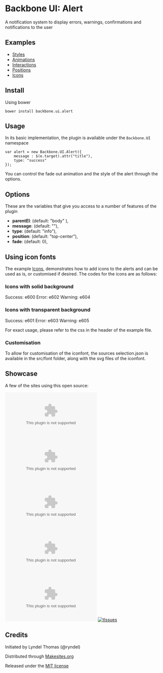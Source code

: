 # Backbone UI: Alert

A notification system to display errors, warnings, confirmations and notifications to the user


## Examples

* [Styles](http://rawgithub.com/backbone-ui/alert/master/examples/styles.html)
* [Animations](http://rawgithub.com/backbone-ui/alert/master/examples/animations.html)
* [Interactions](http://rawgithub.com/backbone-ui/alert/master/examples/interactions.html)
* [Positions](http://rawgithub.com/backbone-ui/alert/master/examples/positions.html)
* [Icons](http://rawgithub.com/backbone-ui/alert/master/examples/icons.html)


## Install

Using bower
```
bower install backbone.ui.alert
```

## Usage
In its basic implementation, the plugin is available under the ```Backbone.UI``` namespace
```
var alert = new Backbone.UI.Alert({
	message : $(e.target).attr("title"),
	type: "success"
});
```
You can control the fade out animation and the style of the alert through the options.


## Options

These are the variables that give you access to a number of features of the plugin

* **parentEl**: (default: "body" ),
* **message**: (default: ""),
* **type**: (default: "info"),
* **position**: (default: "top-center"),
* **fade**: (default: 0),

## Using icon fonts

The example [Icons](http://rawgithub.com/backbone-ui/alert/master/examples/icons.html), demonstrates how to add icons to the alerts and can be
used as is, or customised if desired.
The codes for the icons are as follows:

### Icons with solid background

Success: e600
Error: e602
Warning: e604

### Icons with transparent background

Success: e601
Error: e603
Warning: e605

For exact usage, please refer to the css in the header of the example file.

### Customisation

To allow for customisation of the iconfont, the sources selection.json is available in the src/font folder, along with the svg files of the iconfont.




## Showcase

A few of the sites using this open source:

[![Cloudvisio](http://appicon.makesit.es/cloudvisio.com)](http://cloudvisio.com)
[![Roomchecking](http://appicon.makesit.es/roomchecking.com)](http://roomchecking.com)
[![CRUDr](http://appicon.makesit.es/crudr.com)](http://crudr.com)
[![GoCollab](http://appicon.makesit.es/gocollab.com)](http://gocollab.com)
[![Chiiv](http://appicon.makesit.es/chiiv.com)](http://chiiv.com)
[![tIssues](http://appicon.makesit.es/tissues.kdiweb.net)](http://apps.facebook.com/tissues)


## Credits

Initiated by Lyndel Thomas (@ryndel)

Distributed through [Makesites.org](http://makesites.org)

Released under the [MIT license](http://makesites.org/licenses/MIT)
